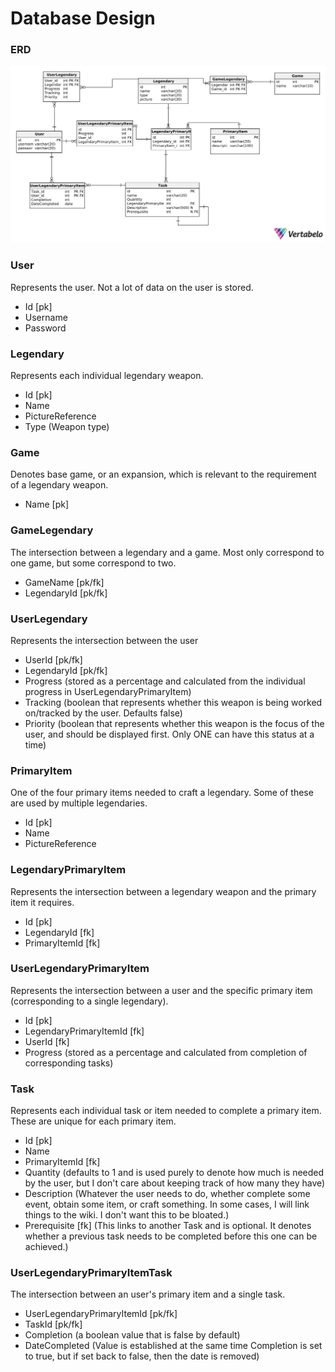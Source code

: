 # Database Design

### ERD
![ERD](Legendsmith-2018.png)

### User
Represents the user. Not a lot of data on the user is stored.
 * Id [pk]
 * Username
 * Password

### Legendary
Represents each individual legendary weapon.
 * Id [pk]
 * Name
 * PictureReference
 * Type (Weapon type)
 
 ### Game
 Denotes base game, or an expansion, which is relevant to the requirement of a legendary weapon. 
 * Name [pk]
 
 ### GameLegendary
 The intersection between a legendary and a game. Most only correspond to one game, but some correspond to two. 
 * GameName [pk/fk]
 * LegendaryId [pk/fk] 

### UserLegendary
Represents the intersection between the user
 * UserId [pk/fk]
 * LegendaryId [pk/fk]
 * Progress (stored as a percentage and calculated from the individual progress in UserLegendaryPrimaryItem)
 * Tracking (boolean that represents whether this weapon is being worked on/tracked by the user. Defaults false)
 * Priority (boolean that represents whether this weapon is the focus of the user, and should be displayed first. Only ONE can have this status at a time)

### PrimaryItem
One of the four primary items needed to craft a legendary. Some of these are used by multiple legendaries. 
 * Id [pk]
 * Name
 * PictureReference

### LegendaryPrimaryItem
Represents the intersection between a legendary weapon and the primary item it requires.
* Id [pk]
* LegendaryId [fk]
* PrimaryItemId [fk]

### UserLegendaryPrimaryItem
Represents the intersection between a user and the specific primary item (corresponding to a single legendary).
* Id [pk]
* LegendaryPrimaryItemId [fk]
* UserId [fk]
* Progress (stored as a percentage and calculated from completion of corresponding tasks)

### Task
Represents each individual task or item needed to complete a primary item. These are unique for each primary item.
* Id [pk]
* Name
* PrimaryItemId [fk]
* Quantity (defaults to 1 and is used purely to denote how much is needed by the user, but I don't care about keeping track of how many they have)
* Description (Whatever the user needs to do, whether complete some event, obtain some item, or craft something. In some cases, I will link things to the wiki. I don't want this to be bloated.)
* Prerequisite [fk] (This links to another Task and is optional. It denotes whether a previous task needs to be completed before this one can be achieved.)

### UserLegendaryPrimaryItemTask
The intersection between an user's primary item and a single task.
* UserLegendaryPrimaryItemId [pk/fk]
* TaskId [pk/fk]
* Completion (a boolean value that is false by default)
* DateCompleted (Value is established at the same time Completion is set to true, but if set back to false, then the date is removed)



